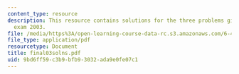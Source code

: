 ```yaml
---
content_type: resource
description: This resource contains solutions for the three problems given for final
  exam 2003.
file: /media/https%3A/open-learning-course-data-rc.s3.amazonaws.com/6-451-principles-of-digital-communication-ii-spring-2005/9bd6ff59c3b9bfb93032ada9e0fe07c1_final03solns.pdf
file_type: application/pdf
resourcetype: Document
title: final03solns.pdf
uid: 9bd6ff59-c3b9-bfb9-3032-ada9e0fe07c1
---
```

